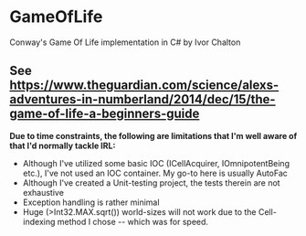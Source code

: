 # GameOfLife
Conway's Game Of Life implementation in C# by Ivor Chalton

See https://www.theguardian.com/science/alexs-adventures-in-numberland/2014/dec/15/the-game-of-life-a-beginners-guide
---

**Due to time constraints, the following are limitations that I'm well aware of that I'd normally tackle IRL:**

* Although I've utilized some basic IOC (ICellAcquirer, IOmnipotentBeing etc.), I've not used an IOC container. My go-to here is usually AutoFac
* Although I've created a Unit-testing project, the tests therein are not exhaustive
* Exception handling is rather minimal
* Huge (>Int32.MAX.sqrt()) world-sizes will not work due to the Cell-indexing method I chose -- which was for speed.
